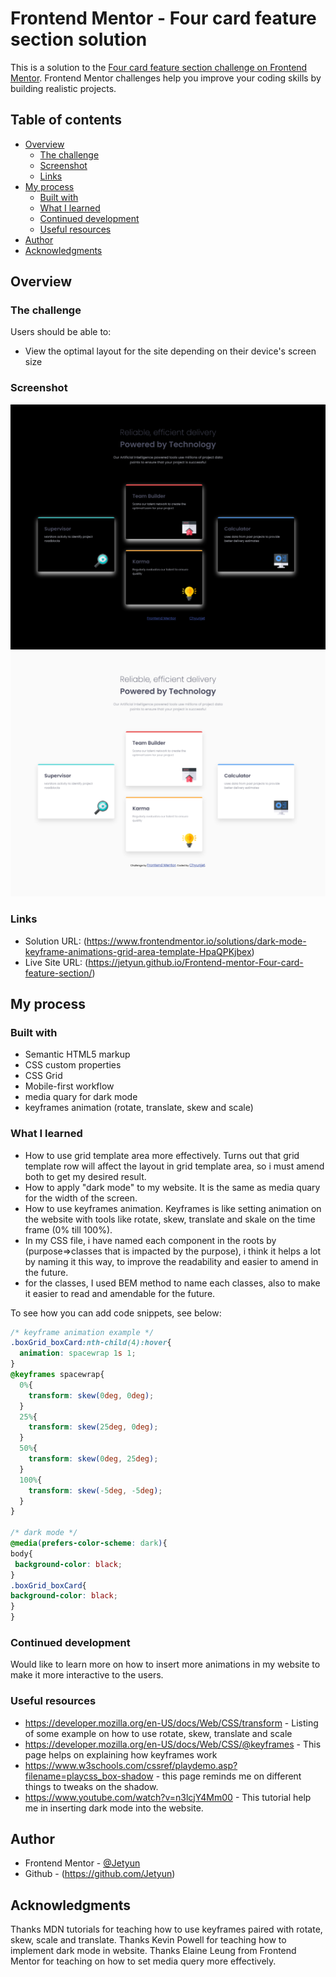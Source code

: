 # Frontend Mentor - Four card feature section solution

This is a solution to the [Four card feature section challenge on Frontend Mentor](https://www.frontendmentor.io/challenges/four-card-feature-section-weK1eFYK). Frontend Mentor challenges help you improve your coding skills by building realistic projects. 

## Table of contents

- [Overview](#overview)
  - [The challenge](#the-challenge)
  - [Screenshot](#screenshot)
  - [Links](#links)
- [My process](#my-process)
  - [Built with](#built-with)
  - [What I learned](#what-i-learned)
  - [Continued development](#continued-development)
  - [Useful resources](#useful-resources)
- [Author](#author)
- [Acknowledgments](#acknowledgments)


## Overview

### The challenge

Users should be able to:

- View the optimal layout for the site depending on their device's screen size

### Screenshot

![](images/solution(dark).png)
![](images/solution(light).png)


### Links

- Solution URL: (https://www.frontendmentor.io/solutions/dark-mode-keyframe-animations-grid-area-template-HpaQPKjbex)
- Live Site URL: (https://jetyun.github.io/Frontend-mentor-Four-card-feature-section/)

## My process

### Built with

- Semantic HTML5 markup
- CSS custom properties
- CSS Grid
- Mobile-first workflow
- media quary for dark mode
- keyframes animation (rotate, translate, skew and scale)


### What I learned

- How to use grid template area more effectively. Turns out that grid template row will affect the layout in grid template area, so i must amend both to get my desired result.
- How to apply "dark mode" to my website. It is the same as media quary for the width of the screen.
- How to use keyframes animation. Keyframes is like setting animation on the website with tools like rotate, skew, translate and skale on the time frame (0% till 100%).
- In my CSS file, i have named each component in the roots by (purpose=>classes that is impacted by the purpose), i think it helps a lot by naming it this way, to improve the readability and easier to amend in the future.
- for the classes, I used BEM method to name each classes, also to make it easier to read and amendable for the future. 

To see how you can add code snippets, see below:

```css
/* keyframe animation example */
.boxGrid_boxCard:nth-child(4):hover{
  animation: spacewrap 1s 1;
}
@keyframes spacewrap{
  0%{
    transform: skew(0deg, 0deg);
  }
  25%{
    transform: skew(25deg, 0deg);
  }
  50%{
    transform: skew(0deg, 25deg);
  }
  100%{
    transform: skew(-5deg, -5deg);
  }
}

/* dark mode */
@media(prefers-color-scheme: dark){ 
body{
 background-color: black;
}
.boxGrid_boxCard{
background-color: black;
}
}
```

### Continued development

Would like to learn more on how to insert more animations in my website to make it more interactive to the users.

### Useful resources

- https://developer.mozilla.org/en-US/docs/Web/CSS/transform - Listing of some example on how to use rotate, skew, translate and scale
- https://developer.mozilla.org/en-US/docs/Web/CSS/@keyframes - This page helps on explaining how keyframes work
- https://www.w3schools.com/cssref/playdemo.asp?filename=playcss_box-shadow - this page reminds me on different things to tweaks on the shadow.
- https://www.youtube.com/watch?v=n3lcjY4Mm00 - This tutorial help me in inserting dark mode into the website.

## Author

- Frontend Mentor - [@Jetyun](https://www.frontendmentor.io/profile/Jetyun)
- Github - (https://github.com/Jetyun) 

## Acknowledgments

Thanks MDN tutorials for teaching how to use keyframes paired with rotate, skew, scale and translate. 
Thanks Kevin Powell for teaching how to implement dark mode in website.
Thanks Elaine Leung from Frontend Mentor for teaching on how to set media query more effectively.
